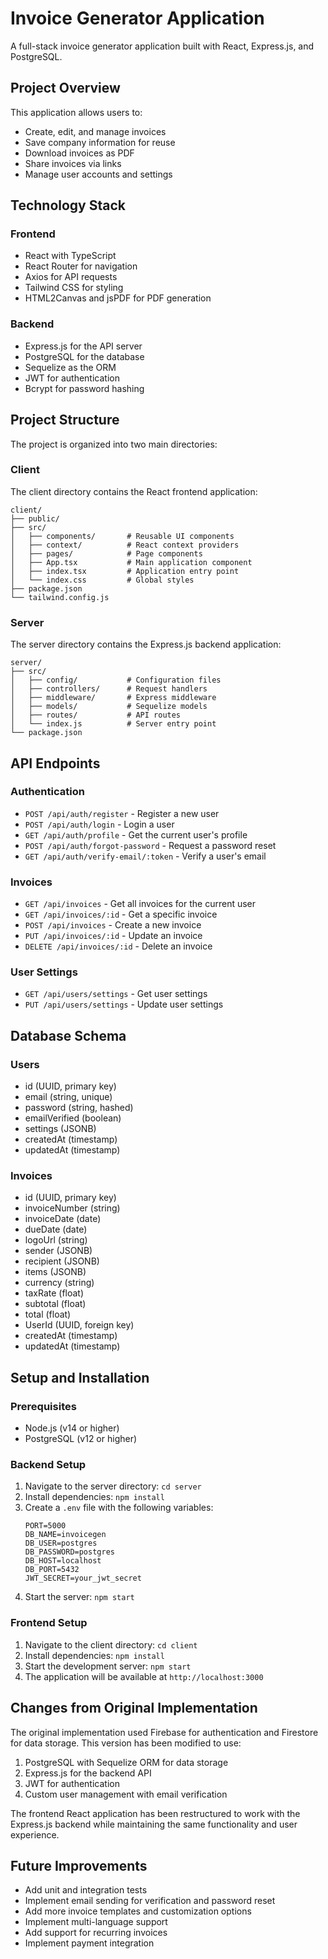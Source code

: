 # Invoice Generator Application

A full-stack invoice generator application built with React, Express.js, and PostgreSQL.

## Project Overview

This application allows users to:
- Create, edit, and manage invoices
- Save company information for reuse
- Download invoices as PDF
- Share invoices via links
- Manage user accounts and settings

## Technology Stack

### Frontend
- React with TypeScript
- React Router for navigation
- Axios for API requests
- Tailwind CSS for styling
- HTML2Canvas and jsPDF for PDF generation

### Backend
- Express.js for the API server
- PostgreSQL for the database
- Sequelize as the ORM
- JWT for authentication
- Bcrypt for password hashing

## Project Structure

The project is organized into two main directories:

### Client
The client directory contains the React frontend application:
```
client/
├── public/
├── src/
│   ├── components/       # Reusable UI components
│   ├── context/          # React context providers
│   ├── pages/            # Page components
│   ├── App.tsx           # Main application component
│   ├── index.tsx         # Application entry point
│   └── index.css         # Global styles
├── package.json
└── tailwind.config.js
```

### Server
The server directory contains the Express.js backend application:
```
server/
├── src/
│   ├── config/           # Configuration files
│   ├── controllers/      # Request handlers
│   ├── middleware/       # Express middleware
│   ├── models/           # Sequelize models
│   ├── routes/           # API routes
│   └── index.js          # Server entry point
└── package.json
```

## API Endpoints

### Authentication
- `POST /api/auth/register` - Register a new user
- `POST /api/auth/login` - Login a user
- `GET /api/auth/profile` - Get the current user's profile
- `POST /api/auth/forgot-password` - Request a password reset
- `GET /api/auth/verify-email/:token` - Verify a user's email

### Invoices
- `GET /api/invoices` - Get all invoices for the current user
- `GET /api/invoices/:id` - Get a specific invoice
- `POST /api/invoices` - Create a new invoice
- `PUT /api/invoices/:id` - Update an invoice
- `DELETE /api/invoices/:id` - Delete an invoice

### User Settings
- `GET /api/users/settings` - Get user settings
- `PUT /api/users/settings` - Update user settings

## Database Schema

### Users
- id (UUID, primary key)
- email (string, unique)
- password (string, hashed)
- emailVerified (boolean)
- settings (JSONB)
- createdAt (timestamp)
- updatedAt (timestamp)

### Invoices
- id (UUID, primary key)
- invoiceNumber (string)
- invoiceDate (date)
- dueDate (date)
- logoUrl (string)
- sender (JSONB)
- recipient (JSONB)
- items (JSONB)
- currency (string)
- taxRate (float)
- subtotal (float)
- total (float)
- UserId (UUID, foreign key)
- createdAt (timestamp)
- updatedAt (timestamp)

## Setup and Installation

### Prerequisites
- Node.js (v14 or higher)
- PostgreSQL (v12 or higher)

### Backend Setup
1. Navigate to the server directory: `cd server`
2. Install dependencies: `npm install`
3. Create a `.env` file with the following variables:
   ```
   PORT=5000
   DB_NAME=invoicegen
   DB_USER=postgres
   DB_PASSWORD=postgres
   DB_HOST=localhost
   DB_PORT=5432
   JWT_SECRET=your_jwt_secret
   ```
4. Start the server: `npm start`

### Frontend Setup
1. Navigate to the client directory: `cd client`
2. Install dependencies: `npm install`
3. Start the development server: `npm start`
4. The application will be available at `http://localhost:3000`

## Changes from Original Implementation

The original implementation used Firebase for authentication and Firestore for data storage. This version has been modified to use:

1. PostgreSQL with Sequelize ORM for data storage
2. Express.js for the backend API
3. JWT for authentication
4. Custom user management with email verification

The frontend React application has been restructured to work with the Express.js backend while maintaining the same functionality and user experience.

## Future Improvements

- Add unit and integration tests
- Implement email sending for verification and password reset
- Add more invoice templates and customization options
- Implement multi-language support
- Add support for recurring invoices
- Implement payment integration